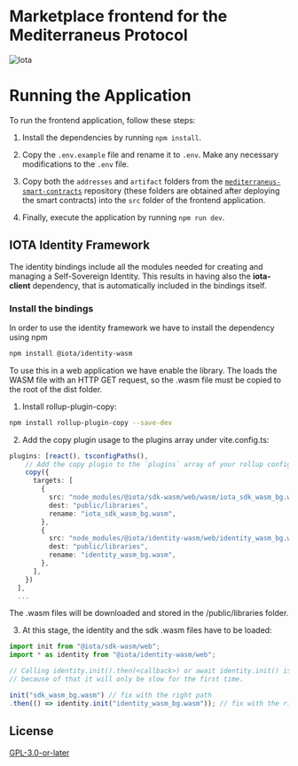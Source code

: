 # Marketplace frontend for the Mediterraneus Protocol

![Iota](https://img.shields.io/badge/iota-29334C?style=for-the-badge&logo=iota&logoColor=white)

# Running the Application

To run the frontend application, follow these steps:

1. Install the dependencies by running `npm install`.

2. Copy the `.env.example` file and rename it to `.env`. Make any necessary modifications to the `.env` file.

3. Copy both the `addresses` and `artifact` folders from the [`mediterraneus-smart-contracts`](https://github.com/Cybersecurity-LINKS/mediterraneus-smart-contracts) repository (these folders are obtained after deploying the smart contracts) into the `src` folder of the frontend application.

4. Finally, execute the application by running `npm run dev`.

## IOTA Identity Framework 
The identity bindings include all the modules needed for creating and managing a Self-Sovereign Identity. 
This results in having also the **iota-client** dependency, that is automatically included in the bindings itself.

### Install the bindings
In order to use the identity framework we have to install the dependency using npm

```sh
npm install @iota/identity-wasm 
```
To use this in a web application we have enable the library. The loads the WASM file with an HTTP GET request, so the .wasm file must be copied to the root of the dist folder.

1. Install rollup-plugin-copy:

```sh
npm install rollup-plugin-copy --save-dev
```

2. Add the copy plugin usage to the plugins array under vite.config.ts:
```ts
plugins: [react(), tsconfigPaths(),
    // Add the copy plugin to the `plugins` array of your rollup config:
    copy({
      targets: [
        {
          src: "node_modules/@iota/sdk-wasm/web/wasm/iota_sdk_wasm_bg.wasm",
          dest: "public/libraries",
          rename: "iota_sdk_wasm_bg.wasm",
        },
        {
          src: "node_modules/@iota/identity-wasm/web/identity_wasm_bg.wasm",
          dest: "public/libraries",
          rename: "identity_wasm_bg.wasm",
        },
      ],
    })
  ],
  ...
```

The .wasm files will be downloaded and stored in the /public/libraries folder. 

3. At this stage, the identity and the sdk .wasm files have to be loaded:
```ts
import init from "@iota/sdk-wasm/web";
import * as identity from "@iota/identity-wasm/web";

// Calling identity.init().then(<callback>) or await identity.init() is required to load the Wasm file from the server if not available, 
// because of that it will only be slow for the first time.

init("sdk_wasm_bg.wasm") // fix with the right path
.then(() => identity.init("identity_wasm_bg.wasm")); // fix with the right path
```

## License

[GPL-3.0-or-later](https://spdx.org/licenses/GPL-3.0-or-later.html)